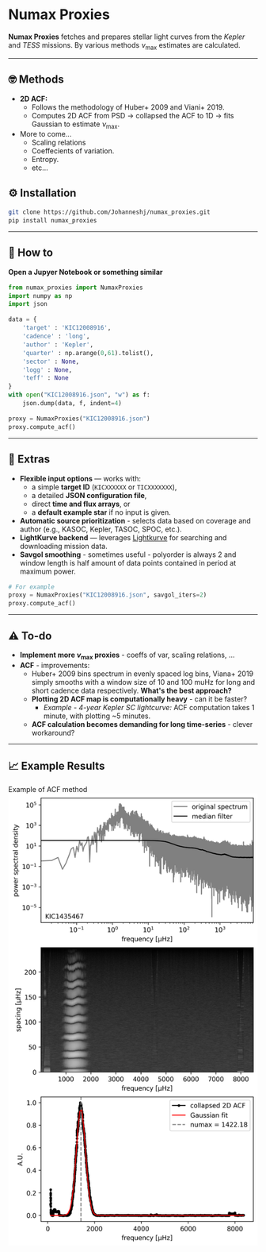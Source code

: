 # Numax Proxies

**Numax Proxies** fetches and prepares stellar light curves from the *Kepler* and *TESS* missions. By various methods $\nu_\text{max}$ estimates are calculated.

---
## 🤓 Methods
  - **2D ACF:**
    - Follows the methodology of Huber+ 2009 and Viani+ 2019.
    - Computes 2D ACF from PSD $\rightarrow$ collapsed the ACF to 1D $\rightarrow$ fits Gaussian to estimate $\nu_\text{max}$.
  - More to come...
    - Scaling relations
    - Coeffecients of variation.
    - Entropy.
    - etc...
   
## ⚙️ Installation
```bash
git clone https://github.com/Johanneshj/numax_proxies.git
pip install numax_proxies
```

--- 
## 🌟 How to
**Open a Jupyer Notebook or something similar**
```python
from numax_proxies import NumaxProxies
import numpy as np
import json
```
```python
data = {
    'target' : 'KIC12008916',
    'cadence' : 'long',
    'author' : 'Kepler',
    'quarter' : np.arange(0,61).tolist(),
    'sector' : None,
    'logg' : None,
    'teff' : None
}
with open("KIC12008916.json", "w") as f:
    json.dump(data, f, indent=4)
```
```python
proxy = NumaxProxies("KIC12008916.json")
proxy.compute_acf()
```

--- 
## 🎁 Extras
- **Flexible input options** — works with:
  - a simple **target ID** (`KICXXXXXX` or `TICXXXXXXX`),
  - a detailed **JSON configuration file**,
  - direct **time and flux arrays**, or
  - a **default example star** if no input is given.
- **Automatic source prioritization** - selects data based on coverage and author (e.g., KASOC, Kepler, TASOC, SPOC, etc.).
- **LightKurve backend** — leverages [Lightkurve](https://docs.lightkurve.org/) for searching and downloading mission data.
- **Savgol smoothing** - sometimes useful - polyorder is always 2 and window length is half amount of data points contained in period at maximum power.
```python
# For example
proxy = NumaxProxies("KIC12008916.json", savgol_iters=2)
proxy.compute_acf()
```

---
## ⚠️ To-do
- **Implement more $\nu_\text{max}$ proxies** - coeffs of var, scaling relations, ...
- **ACF** - improvements:
  - Huber+ 2009 bins spectrum in evenly spaced log bins, Viana+ 2019 simply smooths with a window size of 10 and 100 muHz for long and short cadence data respectively. **What's the best approach?**
  - **Plotting 2D ACF map is computationally heavy** - can it be faster?
    - *Example - 4-year Kepler SC lightcurve:* ACF computation takes 1 minute, with plotting ~5 minutes.
  - **ACF calculation becomes demanding for long time-series** - clever workaround?
 
---
## 📈 Example Results
Example of ACF method
![Example of ACF method](results/KIC1435467/figures/ACF.png)
